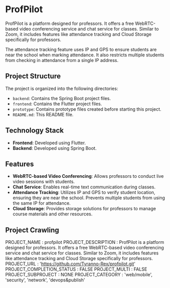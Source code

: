 # ProfPilot

ProfPilot is a platform designed for professors. It offers a free WebRTC-based video conferencing service and chat service for classes. Similar to Zoom, it includes features like attendance tracking and Cloud Storage specifically for professors. 

The attendance tracking feature uses IP and GPS to ensure students are near the school when marking attendance. It also restricts multiple students from checking in attendance from a single IP address.

## Project Structure

The project is organized into the following directories:
- `backend`: Contains the Spring Boot project files.
- `frontend`: Contains the Flutter project files.
- `prototype`: Contains prototype files created before starting this project.
- `README.md`: This README file.

## Technology Stack

- **Frontend**: Developed using Flutter.
- **Backend**: Developed using Spring Boot.

## Features

- **WebRTC-based Video Conferencing**: Allows professors to conduct live video sessions with students.
- **Chat Service**: Enables real-time text communication during classes.
- **Attendance Tracking**: Utilizes IP and GPS to verify student location, ensuring they are near the school. Prevents multiple students from using the same IP for attendance.
- **Cloud Storage**: Provides storage solutions for professors to manage course materials and other resources.



## Project Crawling

PROJECT_NAME : profpilot
PROJECT_DESCRIPTION : ProfPilot is a platform designed for professors. It offers a free WebRTC-based video conferencing service and chat service for classes. Similar to Zoom, it includes features like attendance tracking and Cloud Storage specifically for professors.
PROJECT_URL : 'https://github.com/Tyranno-Rex/profpilot.git'
PROJECT_COMPLETION_STATUS : FALSE
PROJECT_MULTI : FALSE
PROJECT_SUBPROJECT : NONE
PROJECT_CATEGORY : 'web/mobile', 'security', 'network', 'devops&publish'